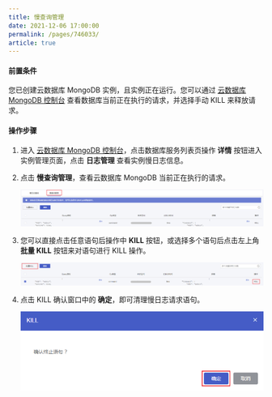```yaml
---
title: 慢查询管理
date: 2021-12-06 17:00:00
permalink: /pages/746033/
article: true
---
```



#### 前置条件

您已创建云数据库 MongoDB 实例，且实例正在运行。您可以通过 [云数据库 MongoDB 控制台](https://console.capitalonline.net/mongodb) 查看数据库当前正在执行的请求，并选择手动 KILL 来释放请求。

#### 操作步骤

1. 进入 [云数据库 MongoDB 控制台](https://console.capitalonline.net/mongodb)，点击数据库服务列表页操作 **详情** 按钮进入实例管理页面，点击 **日志管理** 查看实例慢日志信息。

2. 点击 **慢查询管理**，查看云数据库 MongoDB 当前正在执行的请求。

   ![query_console](./../../pic/query_console.png)

3. 您可以直接点击任意语句后操作中 **KILL** 按钮，或选择多个语句后点击左上角 **批量 KILL** 按钮来对语句进行 KILL 操作。

   ![query_kill](./../../pic/query_kill.png)

4. 点击 KILL 确认窗口中的 **确定**，即可清理慢日志请求语句。

   ![query_popup](./../../pic/query_popup.png)
